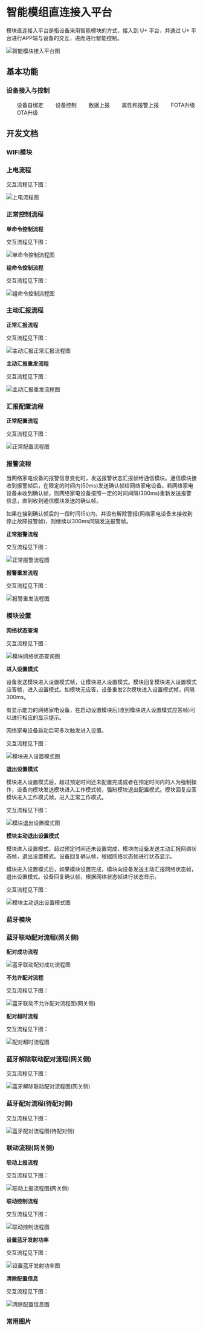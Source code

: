 # 智能模组直连接入平台
  模块直连接入平台是指设备采用智能模块的方式，接入到 U+ 平台，并通过 U+ 平台进行APP端与设备的交互，进而进行智能控制。

![智能模块接入平台图][pic1]

## 基本功能

### 设备接入与控制

&emsp;&emsp;设备自绑定
&emsp;&emsp;设备控制
&emsp;&emsp;数据上报
&emsp;&emsp;属性和报警上报 
&emsp;&emsp;FOTA升级
&emsp;&emsp;OTA升级



## 开发文档

### **WIFi模块**

### 上电流程

交互流程见下图：

![上电流程图][pic2]

### 正常控制流程

**单命令控制流程**

交互流程见下图：

![单命令控制流程图][pic3]

**组命令控制流程**

交互流程见下图：

![组命令控制流程图][pic4]

### 主动汇报流程

**正常汇报流程**

交互流程见下图：

![主动汇报正常汇报流程图][pic5]

**主动汇报重发流程** 

交互流程见下图：

![主动汇报重发流程图][pic6]

### 汇报配置流程 

**正常配置流程**

交互流程见下图：

![正常配置流程图][pic7]





### 报警流程 

当网络家电设备的报警信息变化时，发送报警状态汇报帧给通信模块。通信模块接收到报警帧后，在限定的时间内(50ms)发送确认帧给网络家电设备。若网络家电设备未收到确认帧，则网络家电设备按照一定的时间间隔(300ms)重新发送报警信息，直到收到通信模块发送的确认帧。

如果在接到确认帧后的一段时间(5s)内，并没有解除警报(网络家电设备未接收到停止故障报警帧)，则继续以300ms间隔发送报警帧。

**正常报警流程**

交互流程见下图：

![正常报警流程图][pic8]

**报警重发流程**

交互流程见下图：

![报警重发流程图][pic9]

### 模块设置

**网络状态查询**

交互流程见下图：

![模块网络状态查询图][pic10]

**进入设置模式**

设备发送模块进入设置模式帧，让模块进入设置模式。模块回复模块进入设置模式应答帧，进入设置模式。如模块无应答，设备重发2次模块进入设置模式帧，间隔300ms。

有显示能力的网络家电设备，在启动设置模块后(收到模块进入设置模式应答帧)可以进行相应的显示提示。

网络家电设备启动后可多次触发进入设置。

交互流程见下图：

![模块进入设置模式图][pic11]

**退出设置模式**

模块进入设置模式后，超过预定时间还未配置完成或者在预定时间内的人为强制操作，设备向模块发送模块进入工作模式帧，强制模块退出配置模式。模块回复应答模块进入工作模式帧，进入正常工作模式。

交互流程见下图：

![模块退出设置模式图][pic12]

**模块主动退出设置模式**

模块进入设置模式，超过预定时间还未设置完成，模块向设备发送主动汇报网络状态帧，退出设置模式。设备回复确认帧，根据网络状态帧进行状态显示。

模块进入设置模式后，如果模块设置完成，模块向设备发送主动汇报网络状态帧，退出设置模式。设备回复确认帧，根据网络状态帧进行状态显示。

交互流程见下图：

![模块主动退出设置模式图][pic13]

### **蓝牙模块**

### 蓝牙联动配对流程(网关侧)

**配对成功流程**

![蓝牙联动配对成功流程图][pic14]

**不允许配对流程**

交互流程见下图：

![蓝牙联动不允许配对流程图(网关侧)][pic15]

**配对超时流程**

交互流程见下图：

![配对超时流程图][pic16]

### 蓝牙解除联动配对流程(网关侧)

交互流程见下图：

![蓝牙解除联动配对流程图(网关侧)][pic17]

### 蓝牙配对流程(待配对侧)

交互流程见下图：

![蓝牙配对流程图(待配对侧)][pic18]

### 联动流程(网关侧)

**联动上报流程**

交互流程见下图：

![联动上报流程图(网关侧)][pic19]

 **联动控制流程**

交互流程见下图：

![联动控制流程图][pic20]

 

**设置蓝牙发射功率**

交互流程见下图：

![设置蓝牙发射功率图][pic21]

**清除配置信息**

交互流程见下图：

![清除配置信息图][pic22]

### 常用图片

[pic1]:../Device-dev/_media/_module/pic1.png
[pic2]:../Device-dev/_media/_module/pic2.png
[pic3]:../Device-dev/_media/_module/pic3.png
[pic4]:../Device-dev/_media/_module/pic4.png
[pic5]:../Device-dev/_media/_module/pic5.png
[pic6]:../Device-dev/_media/_module/pic6.png
[pic7]:../Device-dev/_media/_module/pic7.png
[pic8]:../Device-dev/_media/_module/pic8.png
[pic9]:../Device-dev/_media/_module/pic9.png
[pic10]:../Device-dev/_media/_module/pic10.png
[pic11]:../Device-dev/_media/_module/pic11.png
[pic12]:../Device-dev/_media/_module/pic12.png
[pic13]:../Device-dev/_media/_module/pic13.png
[pic14]:../Device-dev/_media/_module/pic14.png
[pic15]:../Device-dev/_media/_module/pic15.png
[pic16]:../Device-dev/_media/_module/pic16.png
[pic17]:../Device-dev/_media/_module/pic17.png
[pic18]:../Device-dev/_media/_module/pic18.png
[pic19]:../Device-dev/_media/_module/pic19.png
[pic20]:../Device-dev/_media/_module/pic20.png
[pic21]:../Device-dev/_media/_module/pic21.png
[pic22]:../Device-dev/_media/_module/pic22.png

